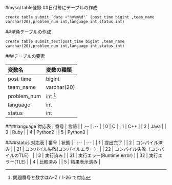 #mysql table登録
##日付毎にテーブルの作成
```
create table submit_`date +"%y%m%d"` (post_time bigint ,team_name varchar(20),problem_num int,language int,status int)
```

##単純テーブルの作成

```
create table submit_test(post_time bigint ,team_name varchar(20),problem_num int,language int,status int)
```

###テーブルの要素

| 変数名      | 変数の種類  |
| :--         | :--         |
| post_time   | bigint      |
| team_name   | varchar(20) |
| problem_num | int [^1]    |
| language    | int         |
| status      | int         |

[^1]: 問題番号と数字はA−Z / 1-26 で対応

####language 対応表
| 番号 | 言語    |
| :--  | :--     |
| 0    | C       |
| 1    | C++     |
| 2    | Java    |
| 3    | Ruby    |
| 4    | Python2 |
| 5    | Python3 |

####status 対応表
| 番号 | 状態                              |
| :--  | :--                               |
| 1    | 提出完了                          |
| 2    | コンパイル済み                    |
| 21   | コンパイル失敗(コンパイルエラー） |
| 22   | コンパイル失敗（コンパイルのTLE） |
| 3    | 実行済み                          |
| 31   | 実行エラー(Runtime error)         |
| 32   | 実行エラー(TLE)                   |
| 4    | 比較済み                          |
| 5    | 結果表示済み                      |


